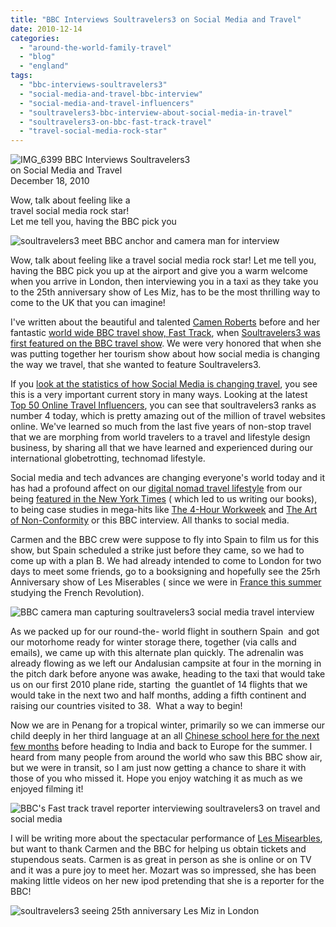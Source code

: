 ```yaml
---
title: "BBC Interviews Soultravelers3 on Social Media and Travel"
date: 2010-12-14
categories: 
  - "around-the-world-family-travel"
  - "blog"
  - "england"
tags: 
  - "bbc-interviews-soultravelers3"
  - "social-media-and-travel-bbc-interview"
  - "social-media-and-travel-influencers"
  - "soultravelers3-bbc-interview-about-social-media-in-travel"
  - "soultravelers3-on-bbc-fast-track-travel"
  - "travel-social-media-rock-star"
---
```


![IMG_6399](https://pub-ac94b3f306b24c0dba4238943c97f2e1.r2.dev/6a00e5502a950788330148c6b5c23e970c.jpg) BBC Interviews Soultravelers3  
on Social Media and Travel  
December 18, 2010

Wow, talk about feeling like a  
travel social media rock star!  
Let me tell you, having the BBC pick you

<!--more-->

![soultravelers3 meet BBC anchor and camera man for interview](https://pub-ac94b3f306b24c0dba4238943c97f2e1.r2.dev/6a00e5502a950788330147e0a17604970b.jpg)  
  
Wow, talk about feeling like a travel social media rock star! Let me tell you, having the BBC pick you up at the airport and give you a warm welcome when you arrive in London, then interviewing you in a taxi as they take you to the 25th anniversary show of Les Miz, has to be the most thrilling way to come to the UK that you can imagine!

I've written about the beautiful and talented [Camen Roberts](http://soultravelers3new.local/2010/07/5-favorite-travel-writers-from-the-new-york-times-to-the-bbc.html "carmen l roberts") before and her fantastic [world wide BBC travel show, Fast Track](http://news.bbc.co.uk/2/hi/programmes/fast_track/9075804.stm "BBC fast track world wide show"), when [Soultravelers3 was first featured on the BBC travel show](http://soultravelers3new.local/2010/05/bbc-world-news-featured-soultravelers3-youtube-viral-travel-video-fast-track-bbcnews.html "soultravelers3 on bbc travel show"). We were very honored that when she was putting together her tourism show about how social media is changing the way we travel, that she wanted to feature Soultravelers3.

If you [look at the statistics of how Social Media is changing travel](http://www.stikkymedia.com/articles/social-media-and-the-tourism-industry-statistics#comment-131 "statistics how social media is changing travel"), you see this is a very important current story in many ways. Looking at the latest [Top 50 Online Travel Influencers](http://influencersintravel.com/the-top-online-travel-influencers/ "Top 50 Travel Influencers Online"), you can see that soultravelers3 ranks as number 4 today, which is pretty amazing out of the million of travel websites online. We've learned so much from the last five years of non-stop travel that we are morphing from world travelers to a travel and lifestyle design business, by sharing all that we have learned and experienced during our international globetrotting, technomad lifestyle.

    

  
Social media and tech advances are changing everyone's world today and it has had a profound affect on our [digital nomad travel lifestyle](http://soultravelers3new.local/2009/04/how-to-travel-the-world-as-a-digital-nomad-family.html "digital nomad travel lifestyle") from our being [featured in the New York Times](http://soultravelers3new.local/2010/02/new-york-times-qa-with-soultravelers3-on-frugal-traveler-nomadic-family-traveler-jeanne-dee.html "featured in the new york times") ( which led to us writing our books), to being case studies in mega-hits like [The 4-Hour Workweek](http://soultravelers3new.local/2010/03/the-4hour-workweek-review-by-world-traveling-family-rich-global-digital-lifestyle-design.html "4-hour workweek") and [The Art of Non-Conformity](http://www.amazon.com/Art-Non-Conformity-Rules-Change-World/dp/0399536108/ref=sr_1_1?ie=UTF8&s=books&qid=1292319148&sr=1-1 "the art of non-conformity") or this BBC interview. All thanks to social media.

Carmen and the BBC crew were suppose to fly into Spain to film us for this show, but Spain scheduled a strike just before they came, so we had to come up with a plan B. We had already intended to come to London for two days to meet some friends, go to a booksigning and hopefully see the 25rh Anniversary show of Les Miserables ( since we were in [France this summer](https://pub-ac94b3f306b24c0dba4238943c97f2e1.r2.dev/soultravelers3/france/index.html "France this summer") studying the French Revolution).

![BBC camera man capturing soultravelers3 social media  travel interview](https://pub-ac94b3f306b24c0dba4238943c97f2e1.r2.dev/6a00e5502a950788330148c6b6456c970c.jpg)  
  
As we packed up for our round-the- world flight in southern Spain  and got our motorhome ready for winter storage there, together (via calls and emails), we came up with this alternate plan quickly. The adrenalin was already flowing as we left our Andalusian campsite at four in the morning in the pitch dark before anyone was awake, heading to the taxi that would take us on our first 2010 plane ride, starting  the guantlet of 14 flights that we would take in the next two and half months, adding a fifth continent and raising our countries visited to 38.  What a way to begin!

Now we are in Penang for a tropical winter, primarily so we can immerse our child deeply in her third language at an all [Chinese school here for the next few months](http://soultravelers3new.local/2010/04/around-the-world-family-travel-soultravelers3-digital-nomad-global-international-family-travel.html "immersing in Mandarin at chinese school") before heading to India and back to Europe for the summer. I heard from many people from around the world who saw this BBC show air, but we were in transit, so I am just now getting a chance to share it with those of you who missed it. Hope you enjoy watching it as much as we enjoyed filming it!

![BBC's Fast track travel reporter interviewing soultravelers3 on travel and social media](https://pub-ac94b3f306b24c0dba4238943c97f2e1.r2.dev/6a00e5502a950788330147e0ac5d09970b.jpg)  
  
I will be writing more about the spectacular performance of [Les Misearbles](http://www.lesmis.com/ "Les Miserabless"), but want to thank Carmen and the BBC for helping us obtain tickets and stupendous seats. Carmen is as great in person as she is online or on TV and it was a pure joy to meet her. Mozart was so impressed, she has been making little videos on her new ipod pretending that she is a reporter for the BBC!

![soultravelers3 seeing 25th anniversary  Les Miz in London](https://pub-ac94b3f306b24c0dba4238943c97f2e1.r2.dev/6a00e5502a950788330147e0ac64f2970b.jpg)
